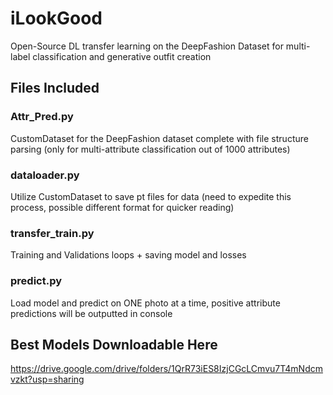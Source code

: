 # iLookGood
Open-Source DL transfer learning on the DeepFashion Dataset for multi-label classification and generative outfit creation

## Files Included
### Attr_Pred.py
CustomDataset for the DeepFashion dataset complete with file structure parsing (only for multi-attribute classification out of 1000 attributes)
### dataloader.py
Utilize CustomDataset to save pt files for data (need to expedite this process, possible different format for quicker reading)
### transfer_train.py
Training and Validations loops + saving model and losses
### predict.py
Load model and predict on ONE photo at a time, positive attribute predictions will be outputted in console

## Best Models Downloadable Here
https://drive.google.com/drive/folders/1QrR73iES8IzjCGcLCmvu7T4mNdcmvzkt?usp=sharing
